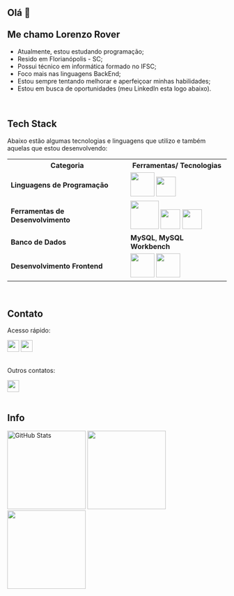 ## Olá 👋 <br><br> Me chamo Lorenzo Rover

- Atualmente, estou estudando programação;
- Resido em Florianópolis - SC;
- Possui técnico em informática formado no IFSC;
- Foco mais nas linguagens BackEnd;
- Estou sempre tentando melhorar e aperfeiçoar minhas habilidades;
- Estou em busca de oportunidades (meu LinkedIn esta logo abaixo).

<br>

## Tech Stack

Abaixo estão algumas tecnologias e linguagens que utilizo e também aquelas que estou desenvolvendo:

<div>
  <table>
    <tr>
      <th><strong>Categoria</strong></th>
      <th><strong>Ferramentas/ Tecnologias</strong></th>
    </tr>
    <tr>
      <td><strong>Linguagens de Programação</strong></td>
      <td>
          <img height="55em" src="https://cdn.jsdelivr.net/gh/devicons/devicon@latest/icons/java/java-original-wordmark.svg" />
          <img height="45em" src="https://cdn.jsdelivr.net/gh/devicons/devicon@latest/icons/javascript/javascript-original.svg" />
      </td>
    </tr>
    <tr>
      <td><strong>Ferramentas de Desenvolvimento</strong></td>
      <td>
          <img height="65em" src="https://cdn.jsdelivr.net/gh/devicons/devicon@latest/icons/mysql/mysql-original-wordmark.svg" />
          <img height="45em" src="https://cdn.jsdelivr.net/gh/devicons/devicon@latest/icons/eclipse/eclipse-original.svg" />
          <img height="45em" src="https://cdn.jsdelivr.net/gh/devicons/devicon@latest/icons/git/git-original.svg" />
      </td>
    </tr>
    <tr>
      <td><strong>Banco de Dados</strong></td>
      <td><strong>MySQL</strong>, <strong>MySQL Workbench</strong></td>
    </tr>
    <tr>
      <td><strong>Desenvolvimento Frontend</strong></td>
      <td>
          <img height="55em" src="https://cdn.jsdelivr.net/gh/devicons/devicon@latest/icons/html5/html5-original-wordmark.svg" />
          <img height="55em" src="https://cdn.jsdelivr.net/gh/devicons/devicon@latest/icons/css3/css3-original-wordmark.svg" />
      </td>
    </tr>
  </table>
</div>

<br>

## Contato

<div>
<p>Acesso rápido:</p>
<a href = "https://www.linkedin.com/in/lorenzo-rover" target="_blank"><img height="27em" loading="lazy" src="https://img.shields.io/badge/linkedin-%230A66C2?style=for-the-badge&logo=linkedin&logoColor=white" target="_blank"></a>
<a href = "mailto:lorenzo.rover66@gmail.com"><img height="27em" loading="lazy" src="https://img.shields.io/badge/gmail-%23EA4335?style=for-the-badge&logo=gmail&logoColor=white" target="_blank"></a>
<br><br>

<p>Outros contatos:</p>
<img height="27em" loading="lazy" src="https://img.shields.io/badge/user%3A%20Rakard-grey?style=flat-square&logo=discord&logoColor=white&label=Discord&labelColor=%235865F2">

</div>

<br>

## Info

<div>
<img height="180em" src="https://github-readme-stats.vercel.app/api?username=lorenzorover&show_icons=true&theme=blue-green" alt="GitHub Stats">
<img height="180em" src="https://github-readme-stats.vercel.app/api/top-langs/?username=lorenzorover&layout=compact&langs_count=7&theme=blue-green"/>
<img height="180em" src="https://github-readme-streak-stats.herokuapp.com/?user=lorenzorover&theme=blue-green"/>
</div>
